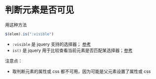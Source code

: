 # 判断元素是否可见

用这种方法

```js
$(elem).is(":visible")
```

- `:visible` 是 jquery 支持的选择器； [参考](https://www.w3school.com.cn/jquery/jquery_ref_selectors.asp)
- `is()` 是 jquery 用于比较查看当前元素是否匹配某选择器；[参考](https://www.runoob.com/jquery/traversing-is.html)

注意点：

- 取判断元素的属性或 css 都不可用，因为可能是父元素设置了属性或 css
